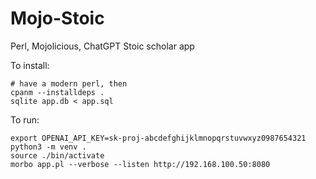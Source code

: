 # Mojo-Stoic
Perl, Mojolicious, ChatGPT Stoic scholar app

To install:

```shell
# have a modern perl, then
cpanm --installdeps .
sqlite app.db < app.sql
```

To run:

```shell
export OPENAI_API_KEY=sk-proj-abcdefghijklmnopqrstuvwxyz0987654321
python3 -m venv .
source ./bin/activate
morbo app.pl --verbose --listen http://192.168.100.50:8080
```

